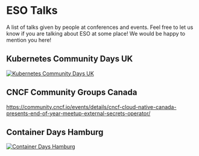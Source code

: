 # ESO Talks

A list of talks given by people at conferences and events. Feel free to let us know if you are talking about ESO at some place! We would be happy to mention you here!

## Kubernetes Community Days UK

[![Kubernetes Community Days UK](https://img.youtube.com/vi/IsoQWxw3Nk4/0.jpg)](https://www.youtube.com/watch?v=IsoQWxw3Nk4)

## CNCF Community Groups Canada

https://community.cncf.io/events/details/cncf-cloud-native-canada-presents-end-of-year-meetup-external-secrets-operator/

## Container Days Hamburg

[![Container Days Hamburg](https://img.youtube.com/vi/_ZDkHLRYujo/0.jpg)](https://www.youtube.com/watch?v=_ZDkHLRYujo)

